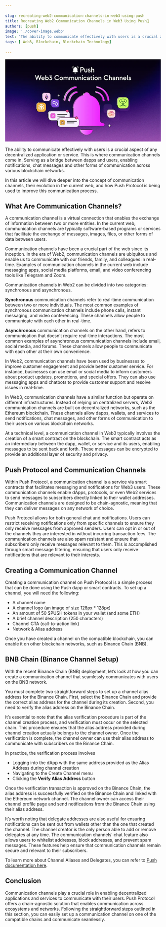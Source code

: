 ```yaml
---

slug: recreating-web2-communication-channels-in-web3-using-push
title: Recreating Web2 Communication Channels in Web3 Using Push👥
authors: [push]
image: './cover-image.webp'
text: "The ability to communicate effectively with users is a crucial aspect of any decentralized application or service. This is where communication channels come in. Serving as a bridge between dapps and users, enabling notifications, chat messages and other forms of communication across various blockchain networks."
tags: [ Web3, Blockchain, Blockchain Technology]

---
```


![Cover image of Recreating Web2 Communication Channels in Web3 Using Push👥](./cover-image.webp)
<!--truncate-->

The ability to communicate effectively with users is a crucial aspect of any decentralized application or service. This is where communication channels come in. Serving as a bridge between dapps and users, enabling notifications, chat messages and other forms of communication across various blockchain networks.


In this article we will dive deeper into the concept of communication channels, their evolution in the current web, and how Push Protocol is being used to improve this communication process.

## What Are Communication Channels?
A communication channel is a virtual connection that enables the exchange of information between two or more entities. In the current web, communication channels are typically software-based programs or services that facilitate the exchange of messages, images, files, or other forms of data between users.

Communication channels have been a crucial part of the web since its inception. In the era of Web2, communication channels are ubiquitous and enable us to communicate with our friends, family, and colleagues in real-time. Examples of communication channels in the current web include messaging apps, social media platforms, email, and video conferencing tools like Telegram and Zoom.

Communication channels in Web2 can be divided into two categories: synchronous and asynchronous.

<b>Synchronous</b> communication channels refer to real-time communication between two or more individuals. The most common examples of synchronous communication channels include phone calls, instant messaging, and video conferencing. These channels allow people to communicate with each other in real-time.

<b>Asynchronous</b> communication channels on the other hand, refers to communication that doesn’t require real-time interactions. The most common examples of asynchronous communication channels include email, social media, and forums. These channels allow people to communicate with each other at their own convenience.

In Web2, communication channels have been used by businesses to improve customer engagement and provide better customer service. For instance, businesses can use email or social media to inform customers about product updates, promotions, and special offers. They can also use messaging apps and chatbots to provide customer support and resolve issues in real-time.

In Web3, communication channels have a similar function but operate on different infrastructures. Instead of relying on centralized servers, Web3 communication channels are built on decentralized networks, such as the Ethereum blockchain. These channels allow dapps, wallets, and services to send notifications, chat messages, and other forms of communication to their users on various blockchain networks.

At a technical level, a communication channel in Web3 typically involves the creation of a smart contract on the blockchain. The smart contract acts as an intermediary between the dapp, wallet, or service and its users, enabling messages to be sent back and forth. These messages can be encrypted to provide an additional layer of security and privacy.

## Push Protocol and Communication Channels
Within Push Protocol, a communication channel is a service via smart contracts that facilitates messaging and notifications for Web3 users. These communication channels enable dApps, protocols, or even Web2 services to send messages to subscribers directly linked to their wallet addresses. Communication channels are designed to be chain-agnostic, meaning that they can deliver messages on any network of choice.

Push Protocol allows for both general chat and notifications. Users can restrict receiving notifications only from specific channels to ensure they only receive messages from approved senders. Users can opt in or out of the channels they are interested in without incurring transaction fees. The communication channels are also spam resistant and ensure that subscribers only receive messages relevant to them. This is accomplished through smart message filtering, ensuring that users only receive notifications that are relevant to their interests.

## Creating a Communication Channel
Creating a communication channel on Push Protocol is a simple process that can be done using the Push dapp or smart contracts. To set up a channel, you will need the following:

- A channel name
- A channel logo (an image of size 128px * 128px)
- An amount of 50 $PUSH tokens in your wallet (and some ETH)
- A brief channel description (250 characters)
- Channel CTA (call-to-action link)
- Network & Alias address

Once you have created a channel on the compatible blockchain, you can enable it on other blockchain networks, such as Binance Chain (BNB).

## BNB Chain (Binance Channel Setup)
With the recent Binance Chain (BNB) deployment, let’s look at how you can create a communication channel that seamlessly communicates with users on the BNB network.

You must complete two straightforward steps to set up a channel alias address for the Binance Chain. First, select the Binance Chain and provide the correct alias address for the channel during its creation. Second, you need to verify the alias address on the Binance Chain.

It’s essential to note that the alias verification procedure is part of the channel creation process, and verification must occur on the selected chain. This procedure ensures that the alias address provided during channel creation actually belongs to the channel owner. Once the verification is complete, the channel owner can use their alias address to communicate with subscribers on the Binance Chain.

In practice, the verification process involves

- Logging into the dApp with the same address provided as the Alias Address during channel creation
- Navigating to the Create Channel menu
- Clicking the <b>Verify Alias Address</b> button

Once the verification transaction is approved on the Binance Chain, the alias address is successfully verified on the Binance Chain and linked with the Ethereum network channel. The channel owner can access their channel profile page and send notifications from the Binance Chain using their alias address.

It’s worth noting that delegate addresses are also useful for ensuring notifications can be sent out from wallets other than the one that created the channel. The channel creator is the only person able to add or remove delegates at any time. The communication channels’ chat feature also allows users to whitelist addresses, block addresses, and prevent spam messages. These features help ensure that communication channels remain secure and relevant to their subscribers.

To learn more about Channel Aliases and Delegates, you can refer to [Push documentation here](https://docs.push.org/developers/concepts/create-your-notif-channel/what-is-a-channel-alias).

## Conclusion
Communication channels play a crucial role in enabling decentralized applications and services to communicate with their users. Push Protocol offers a chain-agnostic solution that enables communication across ecosystems and networks. Following the straightforward steps outlined in this section, you can easily set up a communication channel on one of the compatible chains and communicate seamlessly.

